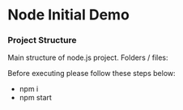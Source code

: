 # Node Initial Demo

### Project Structure

Main structure of node.js project. Folders / files:

Before executing please follow these steps below:

* npm i 
* npm start
